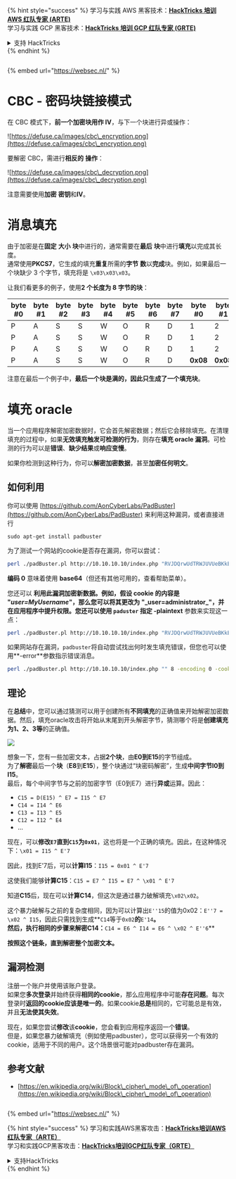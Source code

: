 {% hint style="success" %}
学习与实践 AWS 黑客技术：<img src="/.gitbook/assets/arte.png" alt="" data-size="line">[**HackTricks 培训 AWS 红队专家 (ARTE)**](https://training.hacktricks.xyz/courses/arte)<img src="/.gitbook/assets/arte.png" alt="" data-size="line">\
学习与实践 GCP 黑客技术：<img src="/.gitbook/assets/grte.png" alt="" data-size="line">[**HackTricks 培训 GCP 红队专家 (GRTE)**<img src="/.gitbook/assets/grte.png" alt="" data-size="line">](https://training.hacktricks.xyz/courses/grte)

<details>

<summary>支持 HackTricks</summary>

* 查看 [**订阅计划**](https://github.com/sponsors/carlospolop)!
* **加入** 💬 [**Discord 群组**](https://discord.gg/hRep4RUj7f) 或 [**Telegram 群组**](https://t.me/peass) 或 **关注** 我们的 **Twitter** 🐦 [**@hacktricks\_live**](https://twitter.com/hacktricks\_live)**.**
* **通过向** [**HackTricks**](https://github.com/carlospolop/hacktricks) 和 [**HackTricks Cloud**](https://github.com/carlospolop/hacktricks-cloud) GitHub 仓库提交 PR 来分享黑客技巧。

</details>
{% endhint %}

<figure><img src="/..https:/pentest.eu/RENDER_WebSec_10fps_21sec_9MB_29042024.gif" alt=""><figcaption></figcaption></figure>

{% embed url="https://websec.nl/" %}


# CBC - 密码块链接模式

在 CBC 模式下，**前一个加密块用作 IV**，与下一个块进行异或操作：

![https://defuse.ca/images/cbc\_encryption.png](https://defuse.ca/images/cbc\_encryption.png)

要解密 CBC，需进行**相反的** **操作**：

![https://defuse.ca/images/cbc\_decryption.png](https://defuse.ca/images/cbc\_decryption.png)

注意需要使用**加密** **密钥**和**IV**。

# 消息填充

由于加密是在**固定** **大小** **块**中进行的，通常需要在**最后** **块**中进行**填充**以完成其长度。\
通常使用**PKCS7**，它生成的填充**重复**所需的**字节** **数**以**完成**块。例如，如果最后一个块缺少 3 个字节，填充将是 `\x03\x03\x03`。

让我们看更多的例子，使用**2 个长度为 8 字节的块**：

| byte #0 | byte #1 | byte #2 | byte #3 | byte #4 | byte #5 | byte #6 | byte #7 | byte #0  | byte #1  | byte #2  | byte #3  | byte #4  | byte #5  | byte #6  | byte #7  |
| ------- | ------- | ------- | ------- | ------- | ------- | ------- | ------- | -------- | -------- | -------- | -------- | -------- | -------- | -------- | -------- |
| P       | A       | S       | S       | W       | O       | R       | D       | 1        | 2        | 3        | 4        | 5        | 6        | **0x02** | **0x02** |
| P       | A       | S       | S       | W       | O       | R       | D       | 1        | 2        | 3        | 4        | 5        | **0x03** | **0x03** | **0x03** |
| P       | A       | S       | S       | W       | O       | R       | D       | 1        | 2        | 3        | **0x05** | **0x05** | **0x05** | **0x05** | **0x05** |
| P       | A       | S       | S       | W       | O       | R       | D       | **0x08** | **0x08** | **0x08** | **0x08** | **0x08** | **0x08** | **0x08** | **0x08** |

注意在最后一个例子中，**最后一个块是满的，因此只生成了一个填充块**。

# 填充 oracle

当一个应用程序解密加密数据时，它会首先解密数据；然后它会移除填充。在清理填充的过程中，如果**无效填充触发可检测的行为**，则存在**填充 oracle 漏洞**。可检测的行为可以是**错误**、**缺少结果**或**响应变慢**。

如果你检测到这种行为，你可以**解密加密数据**，甚至**加密任何明文**。

## 如何利用

你可以使用 [https://github.com/AonCyberLabs/PadBuster](https://github.com/AonCyberLabs/PadBuster) 来利用这种漏洞，或者直接进行
```
sudo apt-get install padbuster
```
为了测试一个网站的cookie是否存在漏洞，你可以尝试：
```bash
perl ./padBuster.pl http://10.10.10.10/index.php "RVJDQrwUdTRWJUVUeBKkEA==" 8 -encoding 0 -cookies "login=RVJDQrwUdTRWJUVUeBKkEA=="
```
**编码 0** 意味着使用 **base64**（但还有其他可用的，查看帮助菜单）。

您还可以 **利用此漏洞加密新数据。例如，假设 cookie 的内容是 "**_**user=MyUsername**_**"，那么您可以将其更改为 "\_user=administrator\_"，并在应用程序中提升权限。您还可以使用 `paduster` 指定 -plaintext** 参数来实现这一点：
```bash
perl ./padBuster.pl http://10.10.10.10/index.php "RVJDQrwUdTRWJUVUeBKkEA==" 8 -encoding 0 -cookies "login=RVJDQrwUdTRWJUVUeBKkEA==" -plaintext "user=administrator"
```
如果网站存在漏洞，`padbuster`将自动尝试找出何时发生填充错误，但您也可以使用**-error**参数指示错误消息。
```bash
perl ./padBuster.pl http://10.10.10.10/index.php "" 8 -encoding 0 -cookies "hcon=RVJDQrwUdTRWJUVUeBKkEA==" -error "Invalid padding"
```
## 理论

在**总结**中，您可以通过猜测可以用于创建所有**不同填充**的正确值来开始解密加密数据。然后，填充oracle攻击将开始从末尾到开头解密字节，猜测哪个将是**创建填充为1、2、3等**的正确值。

![](<../.gitbook/assets/image (629) (1) (1).png>)

想象一下，您有一些加密文本，占据**2个块**，由**E0到E15**的字节组成。\
为了**解密**最后一个**块**（**E8**到**E15**），整个块通过“块密码解密”，生成**中间字节I0到I15**。\
最后，每个中间字节与之前的加密字节（E0到E7）进行**异或**运算。因此：

* `C15 = D(E15) ^ E7 = I15 ^ E7`
* `C14 = I14 ^ E6`
* `C13 = I13 ^ E5`
* `C12 = I12 ^ E4`
* ...

现在，可以**修改`E7`直到`C15`为`0x01`**，这也将是一个正确的填充。因此，在这种情况下：`\x01 = I15 ^ E'7`

因此，找到E'7后，可以**计算I15**：`I15 = 0x01 ^ E'7`

这使我们能够**计算C15**：`C15 = E7 ^ I15 = E7 ^ \x01 ^ E'7`

知道**C15**后，现在可以**计算C14**，但这次是通过暴力破解填充`\x02\x02`。

这个暴力破解与之前的复杂度相同，因为可以计算出`E''15`的值为0x02：`E''7 = \x02 ^ I15`，因此只需找到生成**`C14`等于`0x02`**的**`E'14`**。\
然后，执行相同的步骤来解密C14：**`C14 = E6 ^ I14 = E6 ^ \x02 ^ E''6`**

**按照这个链条，直到解密整个加密文本。**

## 漏洞检测

注册一个账户并使用该账户登录。\
如果您**多次登录**并始终获得**相同的cookie**，那么应用程序中可能**存在问题**。每次登录时**返回的cookie应该是唯一的**。如果cookie**总是**相同的，它可能总是有效，并且**无法使其失效**。

现在，如果您尝试**修改**该**cookie**，您会看到应用程序返回一个**错误**。\
但是，如果您暴力破解填充（例如使用padbuster），您可以获得另一个有效的cookie，适用于不同的用户。这个场景很可能对padbuster存在漏洞。

## 参考文献

* [https://en.wikipedia.org/wiki/Block\_cipher\_mode\_of\_operation](https://en.wikipedia.org/wiki/Block\_cipher\_mode\_of\_operation)


<figure><img src="/..https:/pentest.eu/RENDER_WebSec_10fps_21sec_9MB_29042024.gif" alt=""><figcaption></figcaption></figure>

{% embed url="https://websec.nl/" %}

{% hint style="success" %}
学习和实践AWS黑客攻击：<img src="/.gitbook/assets/arte.png" alt="" data-size="line">[**HackTricks培训AWS红队专家（ARTE）**](https://training.hacktricks.xyz/courses/arte)<img src="/.gitbook/assets/arte.png" alt="" data-size="line">\
学习和实践GCP黑客攻击：<img src="/.gitbook/assets/grte.png" alt="" data-size="line">[**HackTricks培训GCP红队专家（GRTE）**<img src="/.gitbook/assets/grte.png" alt="" data-size="line">](https://training.hacktricks.xyz/courses/grte)

<details>

<summary>支持HackTricks</summary>

* 查看[**订阅计划**](https://github.com/sponsors/carlospolop)!
* **加入** 💬 [**Discord群组**](https://discord.gg/hRep4RUj7f)或[**电报群组**](https://t.me/peass)或**在** **Twitter** 🐦 [**@hacktricks\_live**](https://twitter.com/hacktricks\_live)**上关注我们。**
* **通过向** [**HackTricks**](https://github.com/carlospolop/hacktricks)和[**HackTricks Cloud**](https://github.com/carlospolop/hacktricks-cloud) github库提交PR来分享黑客技巧。

</details>
{% endhint %}
